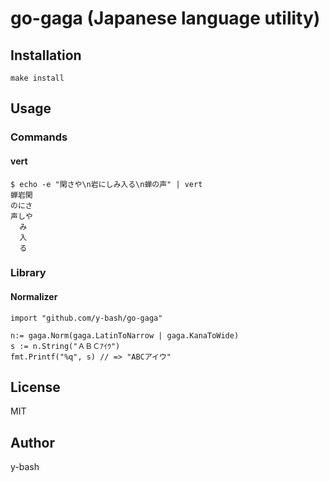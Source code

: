 # go-gaga (Japanese language utility)

## Installation

```
make install
```

## Usage

### Commands

#### vert


```
$ echo -e "閑さや\n岩にしみ入る\n蝉の声" | vert
蝉岩閑
のにさ
声しや
  み  
  入  
  る
```

### Library

#### Normalizer

```
import "github.com/y-bash/go-gaga"

n:= gaga.Norm(gaga.LatinToNarrow | gaga.KanaToWide)
s := n.String("ＡＢＣｱｲｳ")
fmt.Printf("%q", s) // => "ABCアイウ"

```

## License
MIT

## Author
y-bash

